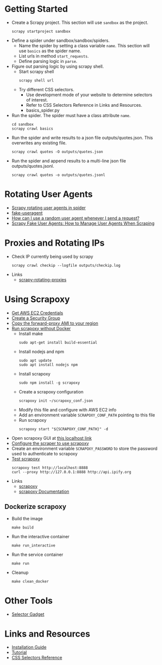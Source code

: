 # Getting Started
  - Create a Scrapy project. This section will use `sandbox` as the project.
    ```
    scrapy startproject sandbox
    ```
  - Define a spider under sandbox/sandbox/spiders.
    - Name the spider by setting a class variable `name`. This section will use
      `basics` as the spider name.
    - List urls in method `start_requests`.
    - Define parsing logic in `parse`.
  - Figure out parsing logic by using scrapy shell.
    - Start scrapy shell
      ```
      scrapy shell url
      ```
    - Try different CSS selectors.
      - Use development mode of your website to determine selectors of interest.
      - Refer to CSS Selectors Reference in Links and Resources.
      - basics_spider.py
  - Run the spider. The spider must have a class attribute `name`.
    ```
    cd sandbox
    scrapy crawl basics
    ```
  - Run the spider and write results to a json file outputs/quotes.json. This
    overwrites any existing file.
    ```
    scrapy crawl quotes -O outputs/quotes.json
    ```
  - Run the spider and append results to a multi-line json file
  outputs/quotes.jsonl.
    ```
    scrapy crawl quotes -o outputs/quotes.jsonl
    ```

# Rotating User Agents
  - [Scrapy rotating user agents in spider](https://stackoverflow.com/questions/67664845/scrapy-rotating-user-agents-in-spider)
  - [fake-useragent](https://pypi.org/project/fake-useragent/)
  - [How can I use a random user agent whenever I send a request?](https://stackoverflow.com/questions/67401114/how-can-i-use-a-random-user-agent-whenever-i-send-a-request/67432447#67432447)
  - [Scrapy Fake User Agents: How to Manage User Agents When Scraping](https://scrapeops.io/python-scrapy-playbook/scrapy-managing-user-agents/#what-are-user-agents--why-do-we-need-to-manage-them)

# Proxies and Rotating IPs
  - Check IP currently being used by scrapy
    ```
    scrapy crawl checkip --logfile outputs/checkip.log
    ```
  - Links
    - [scrapy-rotating-proxies](https://github.com/TeamHG-Memex/scrapy-rotating-proxies)

# Using Scrapoxy
  - [Get AWS EC2 Credentials](https://scrapoxy.readthedocs.io/en/master/standard/providers/awsec2/get_credentials/index.html)
  - [Create a Security Group](https://scrapoxy.readthedocs.io/en/master/standard/providers/awsec2/create_security_group/index.html)
  - [Copy the forward-proxy AMI to your region](https://scrapoxy.readthedocs.io/en/master/standard/providers/awsec2/copy_ami_to_region/index.html)
  - [Run scrapoxy without Docker](https://scrapoxy.readthedocs.io/en/master/quick_start/index.html#step-3b-run-scrapoxy-without-docker)
    - Install make
      ```
      sudo apt-get install build-essential
      ```
    - Install nodejs and npm
      ```
      sudo apt update
      sudo apt install nodejs npm
      ```
    - Install scrapoxy
      ```
      sudo npm install -g scrapoxy
      ```
    - Create a scrapoxy configuration
      ```
      scrapoxy init ~/scrapoxy_conf.json
      ```
    - Modify this file and configure with AWS EC2 info
    - Add an environment variable `SCRAPOXY_CONF_PATH` pointing to this file
    - Run scrapoxy
      ```
      scrapoxy start "${SCRAPOXY_CONF_PATH}" -d
      ```
  - Open scrapoxy GUI at [this localhost link](http://localhost:8889)
  - [Configure the scraper to use scrapoxy](https://scrapoxy.readthedocs.io/en/master/tutorials/python-scrapy/#edit-settings-of-the-scraper)
  - Create an environment variable `SCRAPOXY_PASSWORD` to store the password
    used to authenticate to scrapoxy
  - [Test scrapoxy](https://scrapoxy.readthedocs.io/en/master/quick_start/index.html#step-6-test-scrapoxy)
    ```
    scrapoxy test http://localhost:8888
    curl --proxy http://127.0.0.1:8888 http://api.ipify.org
    ```
  - Links
    - [scrapoxy](https://www.scrapoxy.io/)
    - [scrapoxy Documentation](https://scrapoxy.readthedocs.io/en/master/index.html)

  ## Dockerize scrapoxy
  - Build the image
    ```
    make build
    ```
  - Run the interactive container
    ```
    make run_interactive
    ```
  - Run the service container
    ```
    make run
    ```
  - Cleanup
    ```
    make clean_docker
    ```

# Other Tools
  - [Selector Gadget](https://selectorgadget.com/)

# Links and Resources
  - [Installation Guide](https://docs.scrapy.org/en/latest/intro/install.html)
  - [Tutorial](https://docs.scrapy.org/en/latest/intro/tutorial.html#creating-a-project)
  - [CSS Selectors Reference](https://www.w3schools.com/cssref/css_selectors.php)